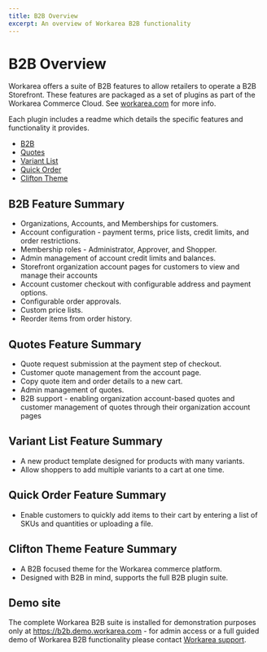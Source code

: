 ```yaml
---
title: B2B Overview
excerpt: An overview of Workarea B2B functionality
---
```


# B2B Overview

Workarea offers a suite of B2B features to allow retailers to operate a B2B
Storefront. These features are packaged as a set of plugins as part of the
Workarea Commerce Cloud. See [workarea.com](https://www.workarea.com) for more
info.

Each plugin includes a readme which details the specific features and
functionality it provides.

* [B2B](https://stash.tools.weblinc.com/projects/WL/repos/workarea-b2b/browse)
* [Quotes](https://stash.tools.weblinc.com/projects/WL/repos/workarea-quotes/browse)
* [Variant List](https://stash.tools.weblinc.com/projects/WL/repos/workarea-variant-list/browse)
* [Quick Order](https://stash.tools.weblinc.com/projects/WL/repos/workarea-quick-order/browse)
* [Clifton Theme](https://stash.tools.weblinc.com/projects/WL/repos/workarea-clifton-theme/browse)

## B2B Feature Summary

* Organizations, Accounts, and Memberships for customers.
* Account configuration - payment terms, price lists, credit limits, and order
  restrictions.
* Membership roles - Administrator, Approver, and Shopper.
* Admin management of account credit limits and balances.
* Storefront organization account pages for customers to view and manage their
  accounts
* Account customer checkout with configurable address and payment options.
* Configurable order approvals.
* Custom price lists.
* Reorder items from order history.

## Quotes Feature Summary

* Quote request submission at the payment step of checkout.
* Customer quote management from the account page.
* Copy quote item and order details to a new cart.
* Admin management of quotes.
* B2B support - enabling organization account-based quotes and customer
  management of quotes through their organization account pages

## Variant List Feature Summary

* A new product template designed for products with many variants.
* Allow shoppers to add multiple variants to a cart at one time.

## Quick Order Feature Summary

* Enable customers to quickly add items to their cart by entering a list of SKUs
  and quantities or uploading a file.

## Clifton Theme Feature Summary

* A B2B focused theme for the Workarea commerce platform.
* Designed with B2B in mind, supports the full B2B plugin suite.

## Demo site

The complete Workarea B2B suite is installed for demonstration purposes only at
<https://b2b.demo.workarea.com> - for admin access or a full guided demo of
Workarea B2B functionality please contact [Workarea support](https://workarea.support.com).

